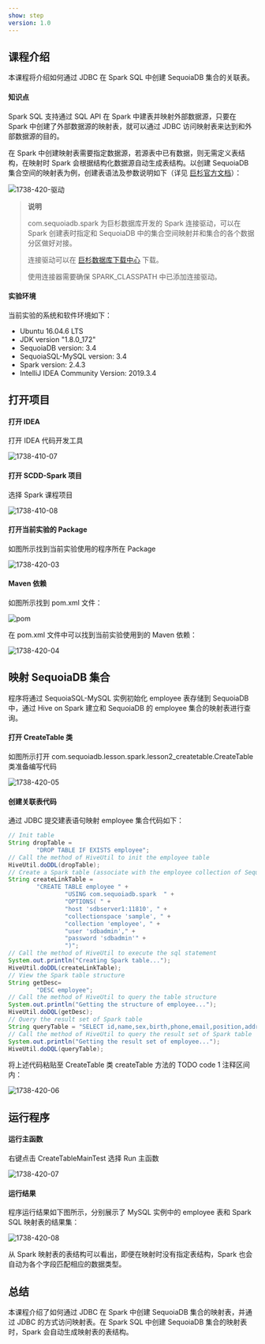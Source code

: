 ```yaml
---
show: step
version: 1.0 
---
```


## 课程介绍

本课程将介绍如何通过 JDBC 在 Spark SQL 中创建 SequoiaDB 集合的关联表。

#### 知识点

Spark SQL 支持通过 SQL API 在 Spark 中建表并映射外部数据源，只要在 Spark 中创建了外部数据源的映射表，就可以通过 JDBC 访问映射表来达到和外部数据源的目的。

在 Spark 中创建映射表需要指定数据源，若源表中已有数据，则无需定义表结构，在映射时 Spark 会根据结构化数据源自动生成表结构。以创建 SequoiaDB 集合空间的映射表为例，创建表语法及参数说明如下（详见 [巨杉官方文档](http://doc.sequoiadb.com/cn/sequoiadb-cat_id-1432190712-edition_id-0)）：

![1738-420-驱动](https://doc.shiyanlou.com/courses/1738/1207281/a040460c8cb09d8a2758b94dc284e93d-0)

> **说明**
>
> com.sequoiadb.spark 为巨杉数据库开发的 Spark 连接驱动，可以在 Spark 创建表时指定和 SequoiaDB 中的集合空间映射并和集合的各个数据分区做好对接。
>
> 连接驱动可以在 [巨杉数据库下载中心](http://download.sequoiadb.com/cn/driver) 下载。
>
> 使用连接器需要确保 SPARK_CLASSPATH 中已添加连接驱动。

#### 实验环境

当前实验的系统和软件环境如下：

* Ubuntu 16.04.6 LTS
* JDK version "1.8.0_172"
* SequoiaDB version: 3.4
* SequoiaSQL-MySQL version: 3.4
* Spark version: 2.4.3
* IntelliJ IDEA Community Version: 2019.3.4

## 打开项目

#### 打开 IDEA

打开 IDEA 代码开发工具

![1738-410-07](https://doc.shiyanlou.com/courses/1738/1207281/72397a857808ab74f01b042f07ea0a27-0)

#### 打开 SCDD-Spark 项目

选择 Spark 课程项目

![1738-410-08](https://doc.shiyanlou.com/courses/1738/1207281/6d46a0bb22fac49997e6606ec1a128ab-0)

#### 打开当前实验的 Package

如图所示找到当前实验使用的程序所在 Package

![1738-420-03](https://doc.shiyanlou.com/courses/1738/1207281/ac943cd641aa2deb90121563e07f49ac-0)

#### Maven 依赖

如图所示找到 pom.xml 文件：

![pom](https://doc.shiyanlou.com/courses/1738/1207281/4474b7a73c5469e7315fc9a153d73ccc-0)

在 pom.xml 文件中可以找到当前实验使用到的 Maven 依赖：

![1738-420-04](https://doc.shiyanlou.com/courses/1738/1207281/d2169f36c0d88c23f13ac644f3055eba-0)

## 映射 SequoiaDB 集合

程序将通过 SequoiaSQL-MySQL 实例初始化 employee 表存储到 SequoiaDB 中，通过 Hive on Spark 建立和 SequoiaDB 的 employee 集合的映射表进行查询。

#### 打开 CreateTable 类

如图所示打开 com.sequoiadb.lesson.spark.lesson2_createtable.CreateTable 类准备编写代码

![1738-420-05](https://doc.shiyanlou.com/courses/1738/1207281/4943de69caa14e92a07d9d358ebc9e50-0)

#### 创建关联表代码

通过 JDBC 提交建表语句映射 employee 集合代码如下：

```java
// Init table
String dropTable =
        "DROP TABLE IF EXISTS employee";
// Call the method of HiveUtil to init the employee table
HiveUtil.doDDL(dropTable);
// Create a Spark table (associate with the employee collection of SequoiaDB)
String createLinkTable =
        "CREATE TABLE employee " +
                "USING com.sequoiadb.spark  " +
                "OPTIONS( " +
                "host 'sdbserver1:11810', " +
                "collectionspace 'sample', " +
                "collection 'employee', " +
                "user 'sdbadmin'," +
                "password 'sdbadmin'" +
                ")";
// Call the method of HiveUtil to execute the sql statement
System.out.println("Creating Spark table...");
HiveUtil.doDDL(createLinkTable);
// View the Spark table structure
String getDesc=
        "DESC employee";
// Call the method of HiveUtil to query the table structure
System.out.println("Getting the structure of employee...");
HiveUtil.doDQL(getDesc);
// Query the result set of Spark table
String queryTable = "SELECT id,name,sex,birth,phone,email,position,address FROM employee";
// Call the method of HiveUtil to query the result set of Spark table
System.out.println("Getting the result set of employee...");
HiveUtil.doDQL(queryTable);
```

将上述代码粘贴至 CreateTable 类 createTable 方法的 TODO code 1 注释区间内：

![1738-420-06](https://doc.shiyanlou.com/courses/1738/1207281/9955788b132984638cda50bc21d1e51f-0)

## 运行程序

#### 运行主函数

右键点击 CreateTableMainTest 选择 Run 主函数

![1738-420-07](https://doc.shiyanlou.com/courses/1738/1207281/6cd80ce4cdb43d896a9fe98e65c99d4b-0)

#### 运行结果

程序运行结果如下图所示，分别展示了 MySQL 实例中的 employee 表和 Spark SQL 映射表的结果集：

![1738-420-08](https://doc.shiyanlou.com/courses/1738/1207281/fb78215e5c42795bd3a4021100c402c9-0)

从 Spark 映射表的表结构可以看出，即便在映射时没有指定表结构，Spark 也会自动为各个字段匹配相应的数据类型。

## 总结

本课程介绍了如何通过 JDBC 在 Spark 中创建 SequoiaDB 集合的映射表，并通过 JDBC 的方式访问映射表。在 Spark SQL 中创建 SequoiaDB 集合的映射表时，Spark 会自动生成映射表的表结构。
